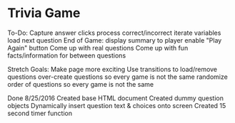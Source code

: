# Trivia Game

To-Do:
Capture answer clicks
	process correct/incorrect
	iterate variables
	load next question
End of Game: display summary to player
enable "Play Again" button
Come up with real questions
Come up with fun facts/information for between questions

Stretch Goals:
Make page more exciting
Use transitions to load/remove questions
over-create questions so every game is not the same
randomize order of questions so every game is not the same




Done 8/25/2016
Created base HTML document
Created dummy question objects
Dynamically insert question text & choices onto screen
Created 15 second timer function

